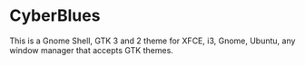 # CyberBlues
This is a Gnome Shell, GTK 3 and 2 theme for XFCE, i3, Gnome, Ubuntu, any window manager that accepts GTK themes.
